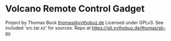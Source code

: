 # Volcano Remote Control Gadget

Project by Thomas Buck <thomas@xythobuz.de>
Licensed under GPLv3.
See included 'src.tar.xz' for sources.
Repo at https://git.xythobuz.de/thomas/sb-py
